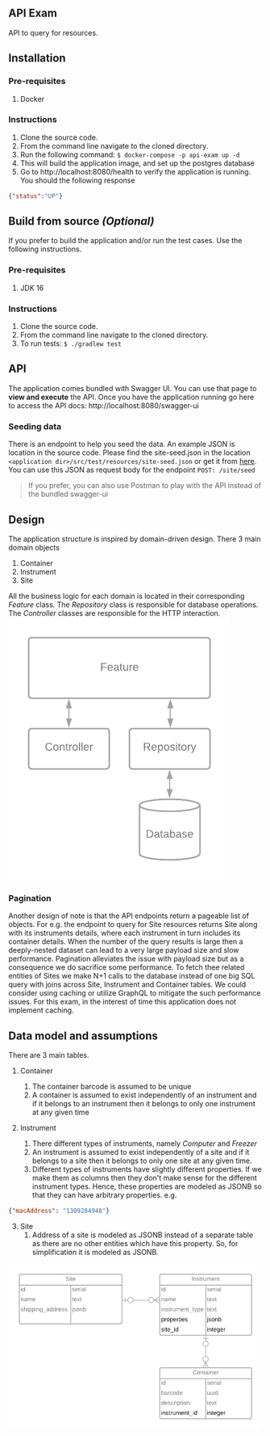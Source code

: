 ## API Exam
API to query for resources.
## Installation
### Pre-requisites
1. Docker
### Instructions
1. Clone the source code. 
2. From the command line navigate to the cloned directory.
3. Run the following command: `$ docker-compose -p api-exam up -d`
4. This will build the application image, and set up the postgres database
5. Go to http://localhost:8080/health to verify the application is running. You should the following response
```json
{"status":"UP"}
```
## Build from source *(Optional)*
If you prefer to build the application and/or run the test cases. Use the following instructions.
### Pre-requisites
1. JDK 16
### Instructions
1. Clone the source code.
2. From the command line navigate to the cloned directory.
3. To run tests: `$ ./gradlew test`

## API
The application comes bundled with Swagger UI. You can use that page to **view and execute** the API. 
Once you have the application running go here to access the API docs: http://localhost:8080/swagger-ui
### Seeding data
There is an endpoint to help you seed the data. An example JSON is location in the source code. Please find the site-seed.json
in the location `<application dir>/src/test/resources/site-seed.json` or get it from [here](/src/test/resources/site-seed.json). 
You can use this JSON as request body for the endpoint `POST: /site/seed` 
> If you prefer, you can also use Postman to play with the API instead of the bundled swagger-ui

## Design
The application structure is inspired by domain-driven design. There 3 main domain objects
1. Container
2. Instrument
3. Site

All the business logic for each domain is located in their corresponding *Feature* class. The *Repository* class 
is responsible for database operations. The *Controller* classes are responsible for the HTTP interaction.  
![Design!](./src/main/resources/images/api-exam.png)

### Pagination
Another design of note is that the API endpoints return a pageable list of objects. For e.g. the endpoint to query for Site resources
returns Site along with its instruments details, where each instrument in turn includes its container details. When the number
of the query results is large then a deeply-nested dataset can lead to a very large payload size and slow performance.
Pagination alleviates the issue with payload size but as a consequence we do sacrifice some performance. To fetch thee related
entities of Sites we make N+1 calls to the database instead of one big SQL query with joins across Site, Instrument and Container tables. 
We could consider using caching or utilize GraphQL to mitigate the such performance issues. For this exam, in the interest of time
this application does not implement caching. 

## Data model and assumptions
There are 3 main tables.
1. Container
   1. The container barcode is assumed to be unique
   2. A container is assumed to exist independently of an instrument and if it belongs to an instrument then it belongs to only one instrument at any given time
   
2. Instrument
   1. There different types of instruments, namely *Computer* and *Freezer*
   2. An instrument is assumed to exist independently of a site and if it belongs to a site then it belongs to only one site at any given time.
   3. Different types of instruments have slightly different properties. If we make them as columns then they don't make sense for the different instrument types. Hence, these properties are modeled as JSONB so that they can have arbitrary properties. e.g. 
```json
{"macAddress": "1309284948"}
```

3. Site
   1. Address of a site is modeled as JSONB instead of a separate table as there are no other entities which have this property. So, for simplification it is modeled as JSONB.


![Entity Relationships!](./src/main/resources/images/api-exam-db.png)
